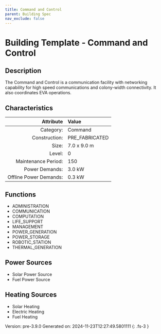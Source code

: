 ```yaml
---
title: Command and Control
parent: Building Spec
nav_exclude: false
---
```

# Building Template - Command and Control

## Description
The Command and Control is a communication facility with networking capability for high speed communications and colony-width connectivity. It also coordinates EVA operations.

## Characteristics

| Attribute      | Value |
|--------:|:------|
|Category:|Command|
|Construction:|PRE_FABRICATED|
|Size:|7.0 x 9.0 m|
|Level:|0|
|Maintenance Period:|150|
|Power Demands:|3.0 kW|
|Offline Power Demands:|0.3 kW|


## Functions
      
- ADMINISTRATION
- COMMUNICATION
- COMPUTATION
- LIFE_SUPPORT
- MANAGEMENT
- POWER_GENERATION
- POWER_STORAGE
- ROBOTIC_STATION
- THERMAL_GENERATION


## Power Sources
      
- Solar Power Source
- Fuel Power Source

## Heating Sources

- Solar Heating
- Electric Heating
- Fuel Heating

Version: pre-3.9.0 Generated on: 2024-11-23T12:27:49.5801111
{: .fs-3 }
